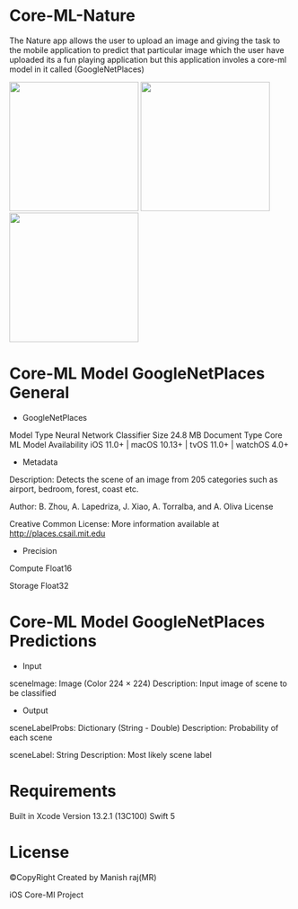 # Core-ML-Nature

The Nature app allows the user to upload an image and giving the task to the mobile application to predict that particular image which the user have uploaded its a fun playing application but this application involes a core-ml model in it called (GoogleNetPlaces)

<a><img src="https://user-images.githubusercontent.com/88855727/151354778-3f774e9c-18a4-4e35-93ea-d887bdaee7e8.PNG" width="230"></a>
<a><img src="https://user-images.githubusercontent.com/88855727/151354788-5a11fa88-720e-4bca-af8d-0a92ba5080b2.PNG" width="230"></a>
<a><img src="https://user-images.githubusercontent.com/88855727/151354790-596ccb18-68f0-41b7-84da-5b674c8a175e.PNG" width="230"></a>

# Core-ML Model GoogleNetPlaces General

- GoogleNetPlaces

Model Type Neural Network Classifier
Size 24.8 MB
Document Type Core ML Model
Availability iOS 11.0+ | macOS 10.13+ | tvOS 11.0+ | watchOS 4.0+

- Metadata

Description:
Detects the scene of an image from 205 categories such
as airport, bedroom, forest, coast etc.

Author:
B. Zhou, A. Lapedriza, J. Xiao, A. Torralba, and A. Oliva
License

Creative Common License: 
More information available at
http://places.csail.mit.edu

- Precision

Compute
Float16

Storage
Float32

# Core-ML Model GoogleNetPlaces Predictions

- Input

scenelmage: 
Image (Color 224 × 224)
Description: 
Input image of scene to be classified

- Output


sceneLabelProbs:
Dictionary (String - Double)
Description:
Probability of each scene

sceneLabel: 
String
Description: 
Most likely scene label

# Requirements

Built in
Xcode Version 13.2.1 (13C100)
Swift 5

# License

©CopyRight
Created by Manish raj(MR)

iOS Core-Ml Project
